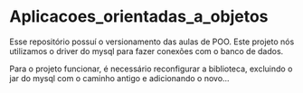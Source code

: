# Aplicacoes_orientadas_a_objetos
Esse repositório possuí o versionamento das aulas de POO.
Este projeto nós utilizamos o driver do mysql para fazer conexões com o banco de dados.

Para o projeto funcionar, é necessário reconfigurar a biblioteca, excluindo o jar do mysql com o caminho antigo e adicionando o novo...
